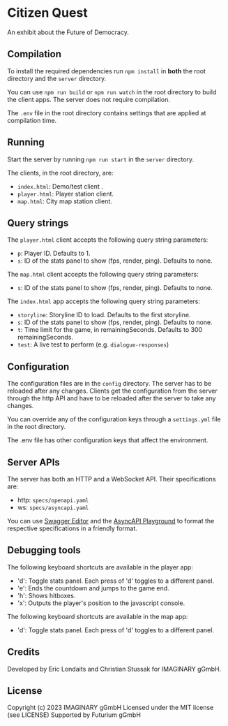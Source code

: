 # Citizen Quest

An exhibit about the Future of Democracy.

## Compilation

To install the required dependencies run `npm install` in **both** the root directory and the
`server` directory.

You can use `npm run build` or `npm run watch` in the root directory to build the client apps. The
server does not require compilation.

The `.env` file in the root directory contains settings that are applied at compilation time.

## Running

Start the server by running `npm run start` in the `server` directory.

The clients, in the root directory, are:

- `index.html`: Demo/test client .
- `player.html`: Player station client.
- `map.html`: City map station client.

## Query strings

The `player.html` client accepts the following query string parameters:
- `p`: Player ID. Defaults to 1.
- `s`: ID of the stats panel to show (fps, render, ping). Defaults to none.

The `map.html` client accepts the following query string parameters:
- `s`: ID of the stats panel to show (fps, render, ping). Defaults to none.

The `index.html` app accepts the following query string parameters:
- `storyline`: Storyline ID to load. Defaults to the first storyline. 
- `s`: ID of the stats panel to show (fps, render, ping). Defaults to none.
- `t`: Time limit for the game, in remainingSeconds. Defaults to 300 remainingSeconds.
- `test`: A live test to perform (e.g. `dialogue-responses`)

## Configuration

The configuration files are in the `config` directory. The server has to be reloaded after any changes.
Clients get the configuration from the server through the http API and have to be reloaded after
the server to take any changes.

You can override any of the configuration keys through a `settings.yml` file in the root directory.

The .env file has other configuration keys that affect the environment.

## Server APIs

The server has both an HTTP and a WebSocket API. Their specifications are:

- http: `specs/openapi.yaml`
- ws: `specs/asyncapi.yaml`

You can use [Swagger Editor](https://editor.swagger.io/) and the
[AsyncAPI Playground](https://playground.asyncapi.io/) to format the respective specifications in
a friendly format.

## Debugging tools

The following keyboard shortcuts are available in the player app:

- 'd': Toggle stats panel. Each press of 'd' toggles to a different panel.
- 'e': Ends the countdown and jumps to the game end.
- 'h': Shows hitboxes.
- 'x': Outputs the player's position to the javascript console.

The following keyboard shortcuts are available in the map app:

- 'd': Toggle stats panel. Each press of 'd' toggles to a different panel.

## Credits

Developed by Eric Londaits and Christian Stussak for IMAGINARY gGmbH. 

## License

Copyright (c) 2023 IMAGINARY gGmbH
Licensed under the MIT license (see LICENSE)
Supported by Futurium gGmbH

